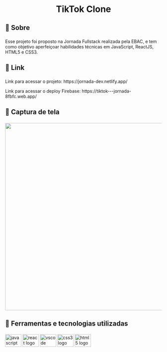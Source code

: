 <h1 align="center">TikTok Clone</h1>

###

<h2 align="left">🎯 Sobre</h2>

###

<p align="left">Esse projeto foi proposto na Jornada Fullstack realizada pela EBAC, e tem como objetivo aperfeiçoar habilidades técnicas em JavaScript, ReactJS, HTML5 e CSS3.</p>

###

<h2 align="left">🔗 Link</h2>

###

<p align="left">Link para acessar o projeto: https://jornada-dev.netlify.app/</p>

<p align="left">Link para acessar o deploy Firebase: https://tiktok---jornada-8fbfc.web.app/</p>

###

<h2 align="left">📸 Captura de tela</h2>

###

<div align="center">
  <img height="600" src="https://uploaddeimagens.com.br/images/004/416/409/original/mobile_%281%29.png"  />
</div>

###

<h2 align="left">🚀 Ferramentas e tecnologias utilizadas</h2>

###

<div align="left">
  <img src="https://cdn.jsdelivr.net/gh/devicons/devicon/icons/javascript/javascript-original.svg" height="40" width="52" alt="javascript logo"  />
  <img src="https://cdn.jsdelivr.net/gh/devicons/devicon/icons/react/react-original-wordmark.svg" height="40" width="52" alt="react logo"  />
  <img src="https://cdn.jsdelivr.net/gh/devicons/devicon/icons/vscode/vscode-original.svg" height="40" width="52" alt="vscode logo"  />
  <img src="https://cdn.jsdelivr.net/gh/devicons/devicon/icons/css3/css3-original.svg" height="40" width="52" alt="css3 logo"  />
  <img src="https://cdn.jsdelivr.net/gh/devicons/devicon/icons/html5/html5-original.svg" height="40" width="52" alt="html5 logo"  />
</div>

###